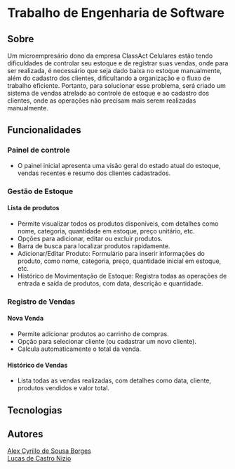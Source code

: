 # Trabalho de Engenharia de Software

## Sobre
  Um microempresário dono da empresa ClassAct Celulares estão tendo dificuldades de controlar seu estoque e de registrar suas vendas, onde para ser realizada, é necessário que seja dado baixa no estoque manualmente, além do cadastro dos clientes, dificultando a organização e o fluxo de trabalho eficiente. Portanto, para solucionar esse problema, será criado um sistema de vendas atrelado ao controle de estoque e ao cadastro dos clientes, onde as operações não precisam mais serem realizadas manualmente.

## Funcionalidades

### Painel de controle
  - O painel inicial apresenta uma visão geral do estado atual do estoque, vendas recentes e resumo dos clientes cadastrados.

### Gestão de Estoque 
  #### Lista de produtos
  - Permite visualizar todos os produtos disponíveis, com detalhes como nome, categoria, quantidade em estoque, preço unitário, etc.
  - Opções para adicionar, editar ou excluir produtos.
  - Barra de busca para localizar produtos rapidamente.
  - Adicionar/Editar Produto: Formulário para inserir informações do produto, como nome, categoria, preço, quantidade inicial em estoque, etc.
  - Histórico de Movimentação de Estoque: Registra todas as operações de entrada e saída de produtos, com data, descrição e quantidade.
    
### Registro de Vendas 
  #### Nova Venda
  - Permite adicionar produtos ao carrinho de compras.
  - Opção para selecionar cliente (ou cadastrar um novo cliente).
  - Calcula automaticamente o total da venda.

  #### Histórico de Vendas 
  - Lista todas as vendas realizadas, com detalhes como data, cliente, produtos vendidos e valor total.


## Tecnologias


## Autores

[Alex Cyrillo de Sousa Borges](https://github.com/alexcyrillo)<br>
[Lucas de Castro Nizio](https://github.com/LuckZeera)
